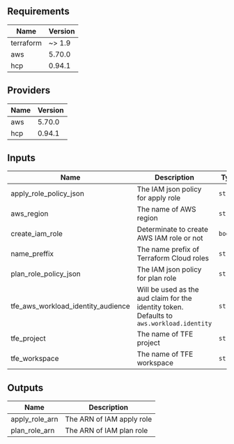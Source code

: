 <!--- BEGIN_TF_DOCS --->
## Requirements

| Name | Version |
|------|---------|
| terraform | ~> 1.9 |
| aws | 5.70.0 |
| hcp | 0.94.1 |

## Providers

| Name | Version |
|------|---------|
| aws | 5.70.0 |
| hcp | 0.94.1 |

## Inputs

| Name | Description | Type | Default | Required |
|------|-------------|------|---------|:--------:|
| apply\_role\_policy\_json | The IAM json policy for apply role | `string` | n/a | yes |
| aws\_region | The name of AWS region | `string` | `"eu-central-1"` | no |
| create\_iam\_role | Determinate to create AWS IAM role or not | `bool` | `true` | no |
| name\_preffix | The name prefix of Terraform Cloud roles | `string` | n/a | yes |
| plan\_role\_policy\_json | The IAM json policy for plan role | `string` | n/a | yes |
| tfe\_aws\_workload\_identity\_audience | Will be used as the aud claim for the identity token. Defaults to `aws.workload.identity` | `string` | `"aws.workload.identity"` | no |
| tfe\_project | The name of TFE project | `string` | n/a | yes |
| tfe\_workspace | The name of TFE workspace | `string` | n/a | yes |

## Outputs

| Name | Description |
|------|-------------|
| apply\_role\_arn | The ARN of IAM apply role |
| plan\_role\_arn | The ARN of IAM plan role |

<!--- END_TF_DOCS --->
